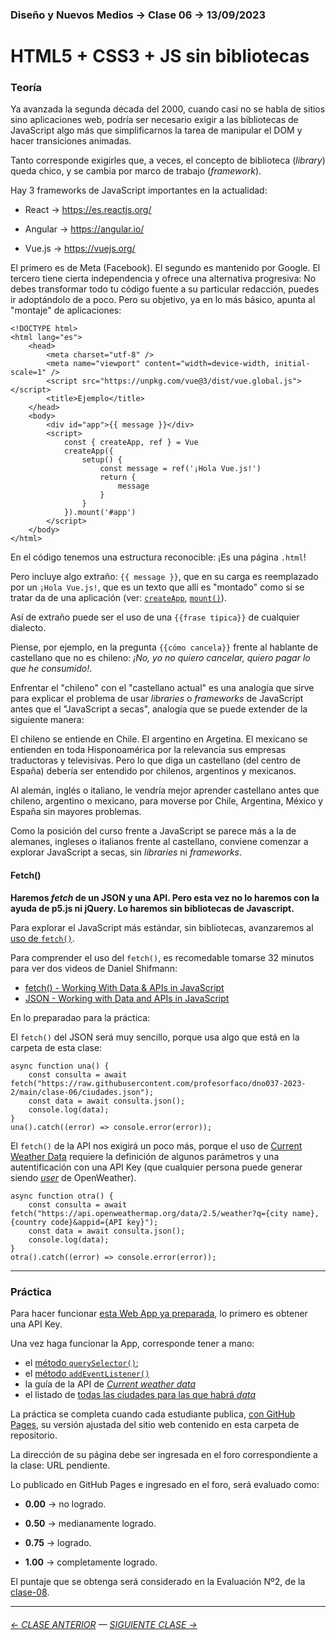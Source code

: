 ### Diseño y Nuevos Medios → Clase 06 → 13/09/2023

# HTML5 + CSS3 + JS sin bibliotecas

### Teoría

Ya avanzada la segunda década del 2000, cuando casi no se habla de sitios sino aplicaciones web, podría ser necesario exigir a las bibliotecas de JavaScript algo más que simplificarnos la tarea de manipular el DOM y hacer transiciones animadas. 

Tanto corresponde exigirles que, a veces, el concepto de biblioteca (*library*) queda chico, y se cambia por marco de trabajo (*framework*).

Hay 3 frameworks de JavaScript importantes en la actualidad:

- React → https://es.reactjs.org/

- Angular → https://angular.io/

- Vue.js → https://vuejs.org/

El primero es de Meta (Facebook). El segundo es mantenido por Google. El tercero tiene cierta independencia y ofrece una alternativa progresiva: No debes transformar todo tu código fuente a su particular redacción, puedes ir adoptándolo de a poco. Pero su objetivo, ya en lo más básico, apunta al "montaje" de aplicaciones:

```
<!DOCTYPE html>
<html lang="es">
    <head>
        <meta charset="utf-8" />
        <meta name="viewport" content="width=device-width, initial-scale=1" />
        <script src="https://unpkg.com/vue@3/dist/vue.global.js"></script>
        <title>Ejemplo</title>
    </head>
    <body>
        <div id="app">{{ message }}</div>
        <script>
            const { createApp, ref } = Vue
            createApp({
                setup() {
                    const message = ref('¡Hola Vue.js!')
                    return {
                        message
                    }
                }
            }).mount('#app')
        </script>
    </body>
</html>
```

En el código tenemos una estructura reconocible: ¡Es una página `.html`! 

Pero incluye algo extraño: `{{ message }}`, que en su carga es reemplazado por un `¡Hola Vue.js!`, que es un texto que allí es "montado" como si se tratar da de una aplicación (ver: [`createApp`](https://vuejs.org/guide/essentials/application.html#the-root-component), [`mount()`](https://vuejs.org/guide/essentials/application.html#mounting-the-app)). 

Así de extraño puede ser el uso de una `{{frase típica}}` de cualquier dialecto.

Piense, por ejemplo, en la pregunta `{{cómo cancela}}` frente al hablante de castellano que no es chileno: *¡No, yo no quiero cancelar, quiero pagar lo que he consumido!*.  

Enfrentar el "chileno" con el "castellano actual" es una analogía que sirve para explicar el problema de usar *libraries* o *frameworks* de JavaScript antes que el "JavaScript a secas", analogía que se puede extender de la siguiente manera: 

El chileno se entiende en Chile. El argentino en Argetina. El mexicano se entienden en toda Hisponoamérica por la relevancia sus empresas traductoras y televisivas. Pero lo que diga un castellano (del centro de España) debería ser entendido por chilenos, argentinos y mexicanos. 

Al alemán, inglés o italiano, le vendría mejor aprender castellano antes que chileno, argentino o mexicano, para moverse por Chile, Argentina, México y España sin mayores problemas.

Como la posición del curso frente a JavaScript se parece más a la de alemanes, ingleses o italianos frente al castellano, conviene comenzar a explorar JavaScript a secas, sin *libraries* ni *frameworks*.

#### Fetch()

**Haremos *fetch* de un JSON y una API. Pero esta vez no lo haremos con la ayuda de p5.js ni jQuery. Lo haremos sin bibliotecas de Javascript.**

Para explorar el JavaScript más estándar, sin bibliotecas, avanzaremos al [uso de `fetch()`](https://developer.mozilla.org/es/docs/Web/API/Fetch_API/Using_Fetch). 

Para comprender el uso del `fetch()`, es recomedable tomarse 32 minutos para ver dos videos de Daniel Shifmann:

- [fetch() - Working With Data & APIs in JavaScript](https://youtu.be/tc8DU14qX6I)
- [JSON - Working with Data and APIs in JavaScript](https://youtu.be/uxf0--uiX0I) 

En lo preparadao para la práctica:

El `fetch()` del JSON será muy sencillo, porque usa algo que está en la carpeta de esta clase:  
  
```
async function una() {
    const consulta = await fetch("https://raw.githubusercontent.com/profesorfaco/dno037-2023-2/main/clase-06/ciudades.json");
    const data = await consulta.json();
    console.log(data);
}
una().catch((error) => console.error(error));
```

El `fetch()` de la API nos exigirá un poco más, porque el uso de [Current Weather Data](https://openweathermap.org/current) requiere la definición de algunos parámetros y una autentificación con una API Key (que cualquier persona puede generar siendo [*user*](https://home.openweathermap.org/users/sign_in) de OpenWeather).

```
async function otra() {
    const consulta = await fetch("https://api.openweathermap.org/data/2.5/weather?q={city name},{country code}&appid={API key}");
    const data = await consulta.json();
    console.log(data);
}
otra().catch((error) => console.error(error));
```

- - - - - - -

### Práctica

Para hacer funcionar [esta Web App ya preparada](https://profesorfaco.github.io/dno037-2023-2/clase-06), lo primero es obtener una API Key.

Una vez haga funcionar la App, corresponde tener a mano:

- el [método `querySelector()`](https://developer.mozilla.org/es/docs/Web/API/Element/querySelector);
- el [método `addEventListener()`](https://developer.mozilla.org/es/docs/Web/API/EventTarget/addEventListener)
- la guía de la API de [*Current weather data*](https://openweathermap.org/weather-conditions)
- el listado de [todas las ciudades para las que habrá *data*](http://bulk.openweathermap.org/sample/)

La práctica se completa cuando cada estudiante publica, [con GitHub Pages](https://docs.github.com/es/pages/getting-started-with-github-pages/configuring-a-publishing-source-for-your-github-pages-site#publishing-from-a-branch), su versión ajustada del sitio web contenido en esta carpeta de repositorio.

La dirección de su página debe ser ingresada en el foro correspondiente a la clase: URL pendiente.

Lo publicado en GitHub Pages e ingresado en el foro, será evaluado como:

- **0.00** → no logrado.

- **0.50** → medianamente logrado.

- **0.75** → logrado.

- **1.00** → completamente logrado.

El puntaje que se obtenga será considerado en la Evaluación Nº2, de la [clase-08](https://github.com/profesorfaco/dno037-2023-2/tree/main/clase-08).
- - - - - - - - - - - -

###### [← CLASE ANTERIOR](https://github.com/profesorfaco/dno037-2023-2/tree/main/clase-05) — [SIGUIENTE CLASE →](https://github.com/profesorfaco/dno037-2023-2/tree/main/clase-07)
